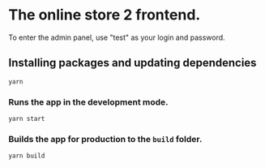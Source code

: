 # The online store 2 frontend.  
To enter the admin panel, use "test" as your login and password.  

## Installing packages and updating dependencies  
`yarn`  

### Runs the app in the development mode.  
`yarn start`

### Builds the app for production to the `build` folder.  
`yarn build`
